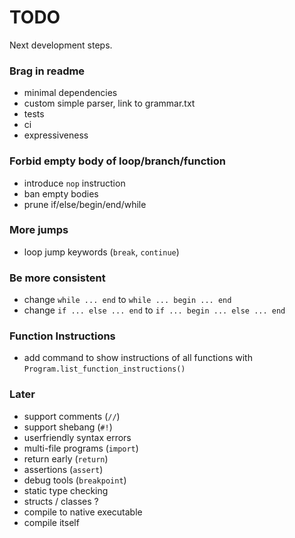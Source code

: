 # TODO

Next development steps.

### Brag in readme
- minimal dependencies
- custom simple parser, link to grammar.txt
- tests
- ci
- expressiveness

### Forbid empty body of loop/branch/function
- introduce `nop` instruction
- ban empty bodies
- prune if/else/begin/end/while

### More jumps
- loop jump keywords (`break`, `continue`)

### Be more consistent
- change `while ... end` to `while ... begin ... end`
- change `if ... else ... end` to `if ... begin ... else ... end`

### Function Instructions
- add command to show instructions of all functions with `Program.list_function_instructions()`

### Later
- support comments (`//`)
- support shebang (`#!`)
- userfriendly syntax errors
- multi-file programs (`import`)
- return early (`return`)
- assertions (`assert`)
- debug tools (`breakpoint`)
- static type checking
- structs / classes ?
- compile to native executable
- compile itself
